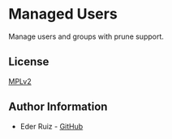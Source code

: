 Managed Users
=============

Manage users and groups with prune support.

License
-------

[MPLv2](https://www.mozilla.org/en-US/MPL/2.0/)

Author Information
------------------

- Eder Ruiz - [GitHub](https://github.com/drrzmr)
